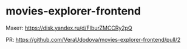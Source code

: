 # movies-explorer-frontend

Макет: https://disk.yandex.ru/d/FIburZMCCRy2pQ

PR: https://github.com/VeraUdodova/movies-explorer-frontend/pull/2